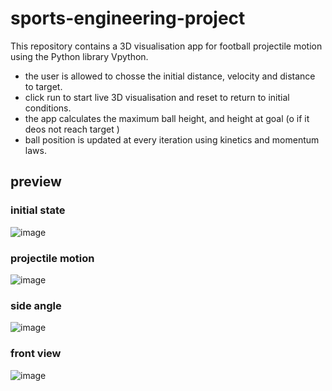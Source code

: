 # sports-engineering-project

This repository contains a 3D visualisation app for football projectile motion using the Python library Vpython.
- the user is allowed to chosse the initial distance, velocity and distance to target.
- click run to start live 3D visualisation and reset to return to initial conditions.
- the app calculates the maximum ball height, and height at goal (o if it deos not reach target )
- ball position is updated at every iteration using kinetics and momentum laws.

## preview
### initial state
![image](https://github.com/Salmoon8/sports-engineering-project/assets/93344447/24e0c57f-a1c4-4c11-9421-5bb0885074a8)

### projectile motion 
![image](https://github.com/Salmoon8/sports-engineering-project/assets/93344447/b7f07d35-5f41-4af1-9622-b352727458fd)
### side angle 
![image](https://github.com/Salmoon8/sports-engineering-project/assets/93344447/5d7036bf-df3b-4114-aa35-8641ca35de65)
### front view
![image](https://github.com/Salmoon8/sports-engineering-project/assets/93344447/1d47d46f-a709-4436-8562-9bc2556a5962)




